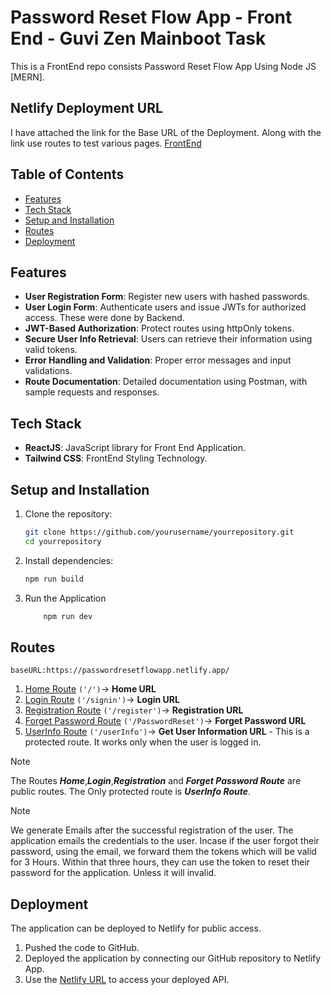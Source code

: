 # Password Reset Flow App - Front End - Guvi Zen Mainboot Task

This is a FrontEnd repo consists Password Reset Flow App Using Node JS [MERN].

## Netlify Deployment URL

I have attached the link for the Base URL of the Deployment. Along with the link use routes to test various pages.
[FrontEnd](https://passwordresetflowapp.netlify.app/)

## Table of Contents
- [Features](#features)
- [Tech Stack](#tech-stack)
- [Setup and Installation](#setup-and-installation)
- [Routes](#Route-Values)
- [Deployment](#deployment)

## Features
- **User Registration Form**: Register new users with hashed passwords. 
- **User Login Form**: Authenticate users and issue JWTs for authorized access. These were done by Backend.
- **JWT-Based Authorization**: Protect routes using httpOnly tokens.
- **Secure User Info Retrieval**: Users can retrieve their information using valid tokens.
- **Error Handling and Validation**: Proper error messages and input validations.
- **Route Documentation**: Detailed documentation using Postman, with sample requests and responses.

## Tech Stack
- **ReactJS**: JavaScript library for Front End Application.
- **Tailwind CSS**: FrontEnd Styling Technology.

## Setup and Installation

1. Clone the repository:
   ```bash
   git clone https://github.com/yourusername/yourrepository.git
   cd yourrepository

2. Install dependencies:
    ```bash 
    npm run build
3. Run the Application
    ```bash
        npm run dev

## Routes
    baseURL:https://passwordresetflowapp.netlify.app/
1. [Home Route](https://passwordresetflowapp.netlify.app/) `('/')`-> **Home URL**
2. [Login Route](https://passwordresetflowapp.netlify.app/signin) `('/signin')`-> **Login URL**
3. [Registration Route](https://passwordresetflowapp.netlify.app/register) `('/register')`-> **Registration URL**
4. [Forget Password Route](https://passwordresetflowapp.netlify.app/PasswordReset) `('/PasswordReset')`-> **Forget Password URL**
4. [UserInfo Route](https://passwordresetflowapp.netlify.app/userInfo) `('/userInfo')`-> **Get User Information URL** - This is a protected route. It works only when the user is logged in.

> [!NOTE]
> The Routes ***Home***,***Login***,***Registration*** and ***Forget Password Route*** are public routes. The Only protected route is ***UserInfo Route***.

> [!NOTE]
> We generate Emails after the successful registration of the user. The application emails the credentials to the user.
> Incase if the user forgot their password, using the email, we forward them the tokens which will be valid for 3 Hours. Within that three hours, they can use the token to reset their password for the application. Unless it will invalid.


## Deployment

The application can be deployed to Netlify for public access.

1. Pushed the code to GitHub.
2. Deployed the application by connecting our GitHub repository to Netlify App.
3. Use the [Netlify URL](https://passwordresetflowapp.netlify.app/) to access your deployed API.


